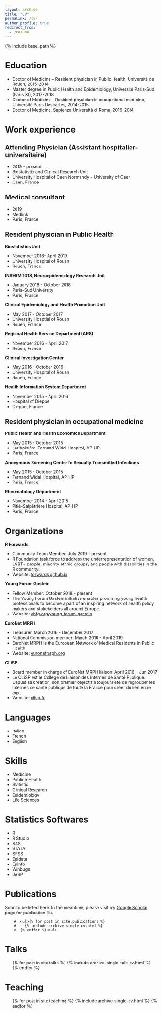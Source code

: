 ```yaml
---
layout: archive
title: "CV"
permalink: /cv/
author_profile: true
redirect_from:
  - /resume
---
```


{% include base_path %}

Education
======
* Doctor of Medicine – Resident physician in Public Health, Université de Rouen, 2015-2014
* Master degree in Public Health and Epidemiology, Université Paris-Sud (Paris XI), 2017-2018
* Doctor of Medicine – Resident physician in occupational medicine, Université Paris Descartes, 2014-2015
* Doctor of Medicine, Sapienza Università di Roma, 2016-2014

Work experience
======

Attending Physician (Assistant hospitalier-universitaire)  
-----
  * 2019 - present
  * Biostatistic and Clinical Research Unit
  * University Hospital of Caen Normandy - University of Caen
  * Caen, France

Medical consultant  
-----
  * 2019
  * Medlink
  * Paris, France
  
Resident physician in Public Health 
-----

**Biostatistics Unit**
* November 2018- April 2019
* University Hospital of Rouen
* Rouen, France
    
**INSERM 1018, Neuroepidemiology Research Unit**
* January 2018 - October 2018
* Paris-Sud University
* Paris, France
  
**Clinical Epidemiology and Health Promotion Unit**
* May 2017 - October 2017
* University Hosptial of Rouen
* Rouen, France
    
**Regional Health Service Department (ARS)**
* November 2016 - April 2017
* Rouen, France
    
**Clinical Investigation Center**
* May 2016 - October 2016
* University Hospital of Rouen
* Rouen, France
    
**Health Information System Department**
* November 2015 - April 2016 
* Hospital of Dieppe
* Dieppe, France
    
Resident physician in occupational medicine  
-----
 
**Public Health and Health Economics Department**
* May 2015 - October 2015
* Lariboisière-Fernand Widal Hospital, AP-HP
* Paris, France 
  
**Anonymous Screening Center fo Sexually Transmitted Infections**
* May 2015 - October 2015
* Fernand Widal Hospital, AP-HP
* Paris, France
   
**Rheumatology Department**
* November 2014 - April 2015
* Pitié-Salpêtrière Hospital, AP-HP
* Paris, France
    
  
Organizations
======
**R Forwards**
* Community Team Member: July 2019 - present
* R Foundation task force to address the underrepresentation of women, LGBT+ people, minority ethnic groups, and people with disabilities in the R community.
* Website: [forwards.github.io](https://forwards.github.io)  
  
**Young Forum Gastein**
* Fellow Member: October 2018 - present
* The Young Forum Gastein initiative enables promising young health professionals to become a part of an inspiring network of health policy makers and stakeholders all around Europe.
* Website: [ehfg.org/young-forum-gastein](https://ehfg.org/young-forum-gastein)  
  
**EuroNet MRPH**
* Treasurer: March 2016 - December 2017
* National Commission member: March 2016 - April 2019  
* EuroNet MRPH is the European Network of Medical Residents in Public Health.
* Website: [euronetmrph.org](http://www.euronetmrph.org)  

**CLiSP**
* Board member in charge of EuroNet MRPH liaison: April 2016 – Jun 2017  
* Le CLiSP est le Collège de Liaison des Internes de Santé Publique. Depuis sa création, son premier objectif a toujours été de regrouper les internes de santé publique de toute la France pour créer du lien entre eux.
* Website: [clisp.fr](http://www.clisp.fr)

Languages
=====
* Italian
* French
* English

Skills
=====
* Medicine
* Publich Health
* Statistic
* Clinical Research
* Epidemiology
* Life Sciences

Statistics Softwares
=====
* R
* R Studio
* SAS
* STATA
* SPSS
* Epidata
* Epinfo
* Winbugs
* JASP

Publications
======
Soon to be listed here. In the meantime, please visit my [Google Scholar](https://scholar.google.com/citations?user=ifdQ79EAAAAJ&hl=en) page for publication list.  


        #  <ul>{% for post in site.publications %}
        #    {% include archive-single-cv.html %}
        #  {% endfor %}</ul>
  
Talks
======
  <ul>{% for post in site.talks %}
    {% include archive-single-talk-cv.html %}
  {% endfor %}</ul>
  
Teaching
======
  <ul>{% for post in site.teaching %}
    {% include archive-single-cv.html %}
  {% endfor %}</ul>
 
